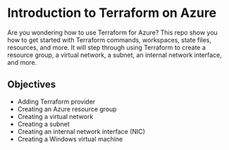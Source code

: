 # Introduction to Terraform on Azure

Are you wondering how to use Terraform for Azure? This repo show you how to get started with Terraform commands, workspaces, state files, resources, and more. It will step through using Terraform to create a resource group, a virtual network, a subnet, an internal network interface, and more.


## Objectives
- Adding Terraform provider
- Creating an Azure resource group
- Creating a virtual network
- Creating a subnet
- Creating an internal network interface (NIC)
- Creating a Windows virtual machine

